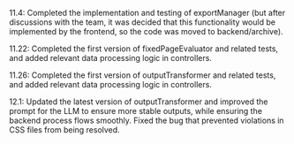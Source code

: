 11.4: Completed the implementation and testing of exportManager (but after discussions with the team, it was decided that this functionality would be implemented by the frontend, so the code was moved to backend/archive).

11.22: Completed the first version of fixedPageEvaluator and related tests, and added relevant data processing logic in controllers.

11.26: Completed the first version of outputTransformer and related tests, and added relevant data processing logic in controllers.

12.1: Updated the latest version of outputTransformer and improved the prompt for the LLM to ensure more stable outputs, while ensuring the backend process flows smoothly. Fixed the bug that prevented violations in CSS files from being resolved.